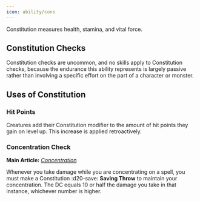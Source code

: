 ```yaml
---
icon: ability/cons
---
```


Constitution measures health, stamina, and vital force.

## Constitution Checks

Constitution checks are uncommon, and no skills apply to Constitution checks, because the endurance this ability represents is largely passive rather than involving a specific effort on the part of a character or monster.

## Uses of Constitution

### Hit Points

Creatures add their Constitution modifier to the amount of hit points they gain on level up. This increase is applied retroactively.

### Concentration Check

**Main Article:** *[Concentration](../../gameplay/spellcasting.md#concentration)*

Whenever you take damage while you are concentrating on a spell, you must make a Constitution :d20-save: **Saving Throw** to maintain your concentration. The DC equals 10 or half the damage you take in that instance, whichever number is higher.
